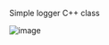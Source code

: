 Simple logger C++ class

![image](https://github.com/user-attachments/assets/d40135bc-475b-417b-98a0-e82209cb2e8b)
